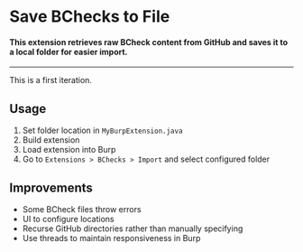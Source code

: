 # Save BChecks to File
#### This extension retrieves raw BCheck content from GitHub and saves it to a local folder for easier import.

---

This is a first iteration.
## Usage
1. Set folder location in `MyBurpExtension.java`
2. Build extension
3. Load extension into Burp
4. Go to `Extensions > BChecks > Import` and select configured folder

## Improvements

- Some BCheck files throw errors
- UI to configure locations
- Recurse GitHub directories rather than manually specifying
- Use threads to maintain responsiveness in Burp